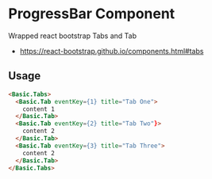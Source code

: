 # ProgressBar Component

Wrapped react bootstrap Tabs and Tab
* https://react-bootstrap.github.io/components.html#tabs


## Usage

```html
<Basic.Tabs>
  <Basic.Tab eventKey={1} title="Tab One">
    content 1
  </Basic.Tab>
  <Basic.Tab eventKey={2} title="Tab Two"}>
    content 2
  </Basic.Tab>
  <Basic.Tab eventKey={3} title="Tab Three">
    content 2
  </Basic.Tab>
</Basic.Tabs>
```
